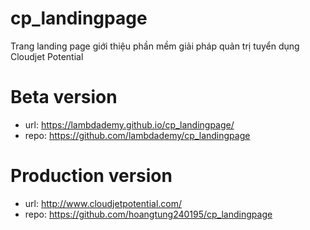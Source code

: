 # cp_landingpage
Trang landing page giới thiệu phần mềm giải pháp quản trị tuyển dụng Cloudjet Potential


# Beta version

- url: https://lambdademy.github.io/cp_landingpage/
- repo: https://github.com/lambdademy/cp_landingpage

# Production version

- url: http://www.cloudjetpotential.com/
- repo: https://github.com/hoangtung240195/cp_landingpage

